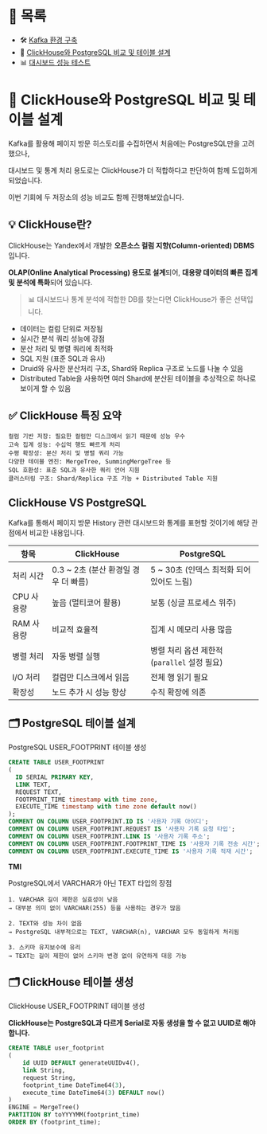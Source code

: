 # 📂 목록

- 🛠️ [Kafka 환경 구축](./kafka_system_development.md)
- 🚀 [ClickHouse와 PostgreSQL 비교 및 테이블 설계](./clickhouse_postgresql.md)
- 📊 [대시보드 성능 테스트](./dashboard.md)

# 🚀 ClickHouse와 PostgreSQL 비교 및 테이블 설계

Kafka를 활용해 페이지 방문 히스토리를 수집하면서 처음에는 PostgreSQL만을 고려했으나,

대시보드 및 통계 처리 용도로는 ClickHouse가 더 적합하다고 판단하여 함께 도입하게 되었습니다.

이번 기회에 두 저장소의 성능 비교도 함께 진행해보았습니다.

## 💡 ClickHouse란?

ClickHouse는 Yandex에서 개발한 **오픈소스 컬럼 지향(Column-oriented) DBMS**입니다.

**OLAP(Online Analytical Processing) 용도로 설계**되어, **대용량 데이터의 빠른 집계 및 분석에 특화**되어 있습니다.

> 📊 대시보드나 통계 분석에 적합한 DB를 찾는다면 ClickHouse가 좋은 선택입니다.

- 데이터는 컬럼 단위로 저장됨
- 실시간 분석 쿼리 성능에 강점
- 분산 처리 및 병렬 쿼리에 최적화
- SQL 지원 (표준 SQL과 유사)
- Druid와 유사한 분산처리 구조, Shard와 Replica 구조로 노드를 나눌 수 있음
- Distributed Table을 사용하면 여러 Shard에 분산된 테이블을 추상적으로 하나로 보이게 할 수 있음

## ✅ ClickHouse 특징 요약

    컬럼 기반 저장: 필요한 컬럼만 디스크에서 읽기 때문에 성능 우수
    고속 집계 성능: 수십억 행도 빠르게 처리
    수평 확장성: 분산 처리 및 병렬 쿼리 가능
    다양한 테이블 엔진: MergeTree, SummingMergeTree 등
    SQL 호환성: 표준 SQL과 유사한 쿼리 언어 지원
    클러스터링 구조: Shard/Replica 구조 가능 + Distributed Table 지원

## ClickHouse VS PostgreSQL

Kafka를 통해서 페이지 방문 History 관련 대시보드와 통계를 표현할 것이기에 해당 관점에서 비교한 내용입니다.

| 항목       | **ClickHouse**                        | **PostgreSQL**                               |
| ---------- | ------------------------------------- | -------------------------------------------- |
| 처리 시간  | 0.3 \~ 2초 (분산 환경일 경우 더 빠름) | 5 \~ 30초 (인덱스 최적화 되어 있어도 느림)   |
| CPU 사용량 | 높음 (멀티코어 활용)                  | 보통 (싱글 프로세스 위주)                    |
| RAM 사용량 | 비교적 효율적                         | 집계 시 메모리 사용 많음                     |
| 병렬 처리  | 자동 병렬 실행                        | 병렬 처리 옵션 제한적 (`parallel` 설정 필요) |
| I/O 처리   | 컬럼만 디스크에서 읽음                | 전체 행 읽기 필요                            |
| 확장성     | 노드 추가 시 성능 향상                | 수직 확장에 의존                             |

## 🗂 PostgreSQL 테이블 설계

PostgreSQL USER_FOOTPRINT 테이블 생성

```sql
CREATE TABLE USER_FOOTPRINT
(
  ID SERIAL PRIMARY KEY,
  LINK TEXT,
  REQUEST TEXT,
  FOOTPRINT_TIME timestamp with time zone,
  EXECUTE_TIME timestamp with time zone default now()
);
COMMENT ON COLUMN USER_FOOTPRINT.ID IS '사용자 기록 아이디';
COMMENT ON COLUMN USER_FOOTPRINT.REQUEST IS '사용자 기록 요청 타입';
COMMENT ON COLUMN USER_FOOTPRINT.LINK IS '사용자 기록 주소';
COMMENT ON COLUMN USER_FOOTPRINT.FOOTPRINT_TIME IS '사용자 기록 전송 시간';
COMMENT ON COLUMN USER_FOOTPRINT.EXECUTE_TIME IS '사용자 기록 적재 시간';
```

**TMI**

PostgreSQL에서 VARCHAR가 아닌 TEXT 타입의 장점

    1. VARCHAR 길이 제한은 실효성이 낮음
    → 대부분 의미 없이 VARCHAR(255) 등을 사용하는 경우가 많음

    2. TEXT와 성능 차이 없음
    → PostgreSQL 내부적으로는 TEXT, VARCHAR(n), VARCHAR 모두 동일하게 처리됨

    3. 스키마 유지보수에 유리
    → TEXT는 길이 제한이 없어 스키마 변경 없이 유연하게 대응 가능

## 🗂 ClickHouse 테이블 생성

ClickHouse USER_FOOTPRINT 테이블 생성

**ClickHouse는 PostgreSQL과 다르게 Serial로 자동 생성을 할 수 없고 UUID로 해야 합니다.**

```sql
CREATE TABLE user_footprint
(
    id UUID DEFAULT generateUUIDv4(),
    link String,
    request String,
    footprint_time DateTime64(3),
    execute_time DateTime64(3) DEFAULT now()
)
ENGINE = MergeTree()
PARTITION BY toYYYYMM(footprint_time)
ORDER BY (footprint_time);
```
